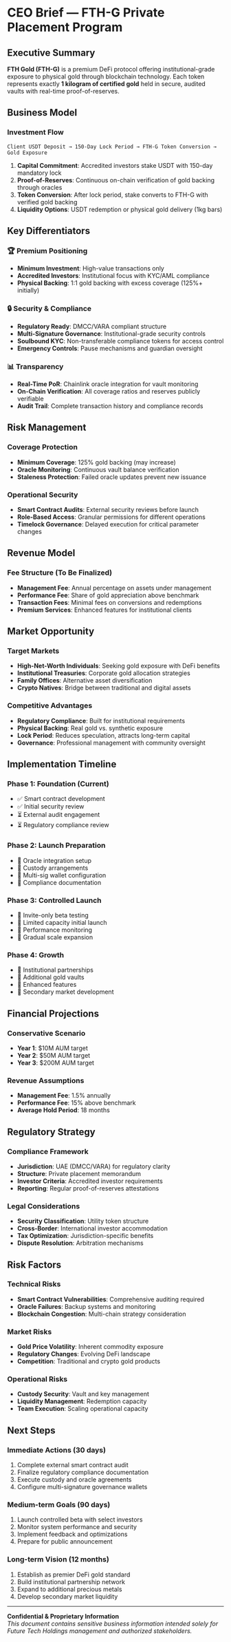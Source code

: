 # CEO Brief — FTH-G Private Placement Program

## Executive Summary

**FTH Gold (FTH-G)** is a premium DeFi protocol offering institutional-grade exposure to physical gold through blockchain technology. Each token represents exactly **1 kilogram of certified gold** held in secure, audited vaults with real-time proof-of-reserves.

## Business Model

### Investment Flow
```
Client USDT Deposit → 150-Day Lock Period → FTH-G Token Conversion → Gold Exposure
```

1. **Capital Commitment**: Accredited investors stake USDT with 150-day mandatory lock
2. **Proof-of-Reserves**: Continuous on-chain verification of gold backing through oracles
3. **Token Conversion**: After lock period, stake converts to FTH-G with verified gold backing
4. **Liquidity Options**: USDT redemption or physical gold delivery (1kg bars)

## Key Differentiators

### 🏆 Premium Positioning
- **Minimum Investment**: High-value transactions only
- **Accredited Investors**: Institutional focus with KYC/AML compliance
- **Physical Backing**: 1:1 gold backing with excess coverage (125%+ initially)

### 🔒 Security & Compliance
- **Regulatory Ready**: DMCC/VARA compliant structure
- **Multi-Signature Governance**: Institutional-grade security controls
- **Soulbound KYC**: Non-transferable compliance tokens for access control
- **Emergency Controls**: Pause mechanisms and guardian oversight

### 📊 Transparency
- **Real-Time PoR**: Chainlink oracle integration for vault monitoring
- **On-Chain Verification**: All coverage ratios and reserves publicly verifiable
- **Audit Trail**: Complete transaction history and compliance records

## Risk Management

### Coverage Protection
- **Minimum Coverage**: 125% gold backing (may increase)
- **Oracle Monitoring**: Continuous vault balance verification
- **Staleness Protection**: Failed oracle updates prevent new issuance

### Operational Security
- **Smart Contract Audits**: External security reviews before launch
- **Role-Based Access**: Granular permissions for different operations
- **Timelock Governance**: Delayed execution for critical parameter changes

## Revenue Model

### Fee Structure (To Be Finalized)
- **Management Fee**: Annual percentage on assets under management
- **Performance Fee**: Share of gold appreciation above benchmark
- **Transaction Fees**: Minimal fees on conversions and redemptions
- **Premium Services**: Enhanced features for institutional clients

## Market Opportunity

### Target Markets
- **High-Net-Worth Individuals**: Seeking gold exposure with DeFi benefits
- **Institutional Treasuries**: Corporate gold allocation strategies
- **Family Offices**: Alternative asset diversification
- **Crypto Natives**: Bridge between traditional and digital assets

### Competitive Advantages
- **Regulatory Compliance**: Built for institutional requirements
- **Physical Backing**: Real gold vs. synthetic exposure
- **Lock Period**: Reduces speculation, attracts long-term capital
- **Governance**: Professional management with community oversight

## Implementation Timeline

### Phase 1: Foundation (Current)
- ✅ Smart contract development
- ✅ Initial security review
- ⏳ External audit engagement
- ⏳ Regulatory compliance review

### Phase 2: Launch Preparation
- 🔄 Oracle integration setup
- 🔄 Custody arrangements
- 🔄 Multi-sig wallet configuration
- 🔄 Compliance documentation

### Phase 3: Controlled Launch
- 📅 Invite-only beta testing
- 📅 Limited capacity initial launch
- 📅 Performance monitoring
- 📅 Gradual scale expansion

### Phase 4: Growth
- 📅 Institutional partnerships
- 📅 Additional gold vaults
- 📅 Enhanced features
- 📅 Secondary market development

## Financial Projections

### Conservative Scenario
- **Year 1**: $10M AUM target
- **Year 2**: $50M AUM target  
- **Year 3**: $200M AUM target

### Revenue Assumptions
- **Management Fee**: 1.5% annually
- **Performance Fee**: 15% above benchmark
- **Average Hold Period**: 18 months

## Regulatory Strategy

### Compliance Framework
- **Jurisdiction**: UAE (DMCC/VARA) for regulatory clarity
- **Structure**: Private placement memorandum
- **Investor Criteria**: Accredited investor requirements
- **Reporting**: Regular proof-of-reserves attestations

### Legal Considerations
- **Security Classification**: Utility token structure
- **Cross-Border**: International investor accommodation
- **Tax Optimization**: Jurisdiction-specific benefits
- **Dispute Resolution**: Arbitration mechanisms

## Risk Factors

### Technical Risks
- **Smart Contract Vulnerabilities**: Comprehensive auditing required
- **Oracle Failures**: Backup systems and monitoring
- **Blockchain Congestion**: Multi-chain strategy consideration

### Market Risks
- **Gold Price Volatility**: Inherent commodity exposure
- **Regulatory Changes**: Evolving DeFi landscape
- **Competition**: Traditional and crypto gold products

### Operational Risks
- **Custody Security**: Vault and key management
- **Liquidity Management**: Redemption capacity
- **Team Execution**: Scaling operational capacity

## Next Steps

### Immediate Actions (30 days)
1. Complete external smart contract audit
2. Finalize regulatory compliance documentation
3. Execute custody and oracle agreements
4. Configure multi-signature governance wallets

### Medium-term Goals (90 days)
1. Launch controlled beta with select investors
2. Monitor system performance and security
3. Implement feedback and optimizations
4. Prepare for public announcement

### Long-term Vision (12 months)
1. Establish as premier DeFi gold standard
2. Build institutional partnership network
3. Expand to additional precious metals
4. Develop secondary market liquidity

---

**Confidential & Proprietary Information**  
*This document contains sensitive business information intended solely for Future Tech Holdings management and authorized stakeholders.*
